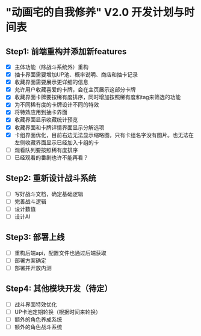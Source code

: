 # "动画宅的自我修养" V2.0 开发计划与时间表

## Step1: 前端重构并添加新features
- [x] 主体功能（除战斗系统外）重构
- [x] 抽卡界面需要增加UP池、概率说明、商店和抽卡记录
- [x] 收藏界面需要展示更详细的信息
- [x] 允许用户收藏喜爱的卡牌，会在主页展示这部分卡牌
- [x] 收藏界面卡牌要按稀有度排序，同时增加按照稀有度和tag来筛选的功能
- [x] 为不同稀有度的卡牌设计不同的特效
- [x] 将特效应用到抽卡界面
- [x] 收藏界面显示收藏统计预览
- [x] 收藏界面和卡牌详情界面显示分解选项
- [x] 卡组界面优化，目前右边无法显示缩略图，只有卡组名字没有图片。也无法在左侧收藏界面显示已经加入卡组的卡
- [ ] 观看队列要按照稀有度排序
- [ ] 已经观看的番剧也许不能再看？

## Step2: 重新设计战斗系统
- [ ] 写好战斗文档，确定基础逻辑
- [ ] 完善战斗逻辑
- [ ] 设计数值
- [ ] 设计AI

## Step3: 部署上线
- [ ] 重构后端api，配置文件也通过后端获取
- [ ] 部署方案确定
- [ ] 部署并开放内测

## Step4: 其他模块开发（待定）
- [ ] 战斗界面特效优化
- [ ] UP卡池定期轮换（根据时间来轮换）
- [ ] 额外的角色养成系统
- [ ] 额外的角色战斗系统